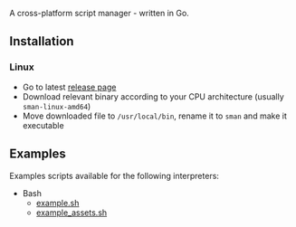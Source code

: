 A cross-platform script manager - written in Go.

## Installation

### Linux

- Go to latest [release page](https://github.com/marcuson/scriptman/releases/latest)
- Download relevant binary according to your CPU architecture (usually `sman-linux-amd64`)
- Move downloaded file to `/usr/local/bin`, rename it to `sman` and make it executable

## Examples

Examples scripts available for the following interpreters:

- Bash
  - [example.sh](examples/bash/example.sh)
  - [example_assets.sh](examples/bash/example_assets.sh)
